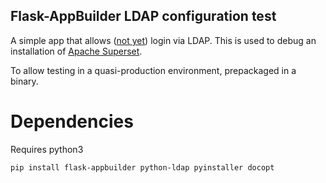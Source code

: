 Flask-AppBuilder LDAP configuration test
----------------------------------------

A simple app that allows ([not yet](https://github.com/mapto/Flask-AppBuilder-LDAP-test/blob/master/config.py)) login via LDAP. This is used to debug an installation of [Apache Superset](https://superset.incubator.apache.org).

To allow testing in a quasi-production environment, prepackaged in a binary.

# Dependencies

Requires python3

    pip install flask-appbuilder python-ldap pyinstaller docopt
